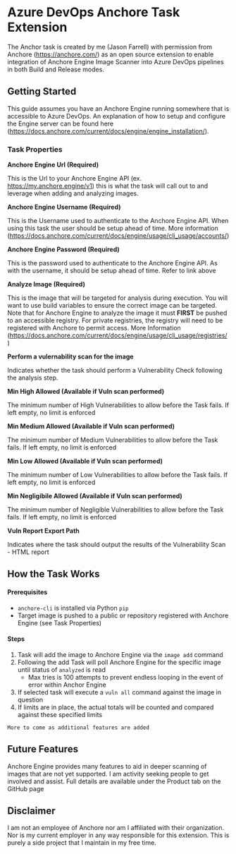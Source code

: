 # Azure DevOps Anchore Task Extension

The Anchor task is created by me (Jason Farrell) with permission from Anchore (https://anchore.com/) as an open source extension to enable integration of
Anchore Engine Image Scanner into Azure DevOps pipelines in both Build and Release modes.

## Getting Started

This guide assumes you have an Anchore Engine running somewhere that is accessible to Azure DevOps. An explanation of how to setup and configure the Engine server can be found here (https://docs.anchore.com/current/docs/engine/engine_installation/).

### Task Properties

**Anchore Engine Url (Required)**

This is the Url to your Anchore Engine API (ex. https://my.anchore.engine/v1) this is what the task will call out to and leverage when adding and analyzing images.

**Anchore Engine Username (Required)**

This is the Username used to authenticate to the Anchore Engine API. When using this task the user should be setup ahead of time. More information (https://docs.anchore.com/current/docs/engine/usage/cli_usage/accounts/)

**Anchore Engine Password (Required)**

This is the password used to authenticate to the Anchore Engine API. As with the username, it should be setup ahead of time. Refer to link above

**Analyze Image (Required)**

This is the image that will be targeted for analysis during execution. You will want to use build variables to ensure the correct image can be targeted. Note that for Anchore Engine to analyze the image it must __**FIRST**__ be pushed to an accessible registry. For private registries, the registry will need to be registered with Anchore to permit access. More Information (https://docs.anchore.com/current/docs/engine/usage/cli_usage/registries/)

**Perform a vulernability scan for the image**

Indicates whether the task should perform a Vulnerability Check following the analysis step.

**Min High Allowed (Available if Vuln scan performed)**

The minimum number of High Vulnerabilities to allow before the Task fails. If left empty, no limit is enforced

**Min Medium Allowed (Available if Vuln scan performed)**

The minimum number of Medium Vulnerabilities to allow before the Task fails. If left empty, no limit is enforced

**Min Low Allowed (Available if Vuln scan performed)**

The minimum number of Low Vulnerabilities to allow before the Task fails. If left empty, no limit is enforced

**Min Negligibile Allowed (Available if Vuln scan performed)**

The minimum number of Negligible Vulnerabilities to allow before the Task fails. If left empty, no limit is enforced

**Vuln Report Export Path**

Indicates where the task should output the results of the Vulnerability Scan - HTML report

## How the Task Works

#### Prerequisites

* `anchore-cli` is installed via Python `pip`
* Target image is pushed to a public or repository registered with Anchore Engine (see Task Properties)

#### Steps

1. Task will add the image to Anchore Engine via the `image add` command
2. Following the add Task will poll Anchore Engine for the specific image until status of `analyzed` is read
    * Max tries is 100 attempts to prevent endless looping in the event of error within Anchor Engine
3. If selected task will execute a `vuln all` command against the image in question
4. If limits are in place, the actual totals will be counted and compared against these specified limits

``` More to come as additional features are added ```

## Future Features

Anchore Engine provides many features to aid in deeper scanning of images that are not yet supported. I am activity seeking people to get involved and assist. Full details are available under the Product tab on the GitHub page

## Disclaimer

I am not an employee of Anchore nor am I affiliated with their organization. Nor is my current employer in any way responsible for this extension. This is purely a side project that I maintain in my free time.
